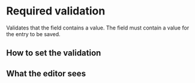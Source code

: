 # Required validation
Validates that the field contains a value. The field must contain a value for the entry to be saved.

## How to set the validation
## What the editor sees
